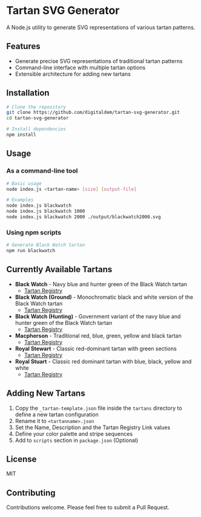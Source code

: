 # Tartan SVG Generator

A Node.js utility to generate SVG representations of various tartan patterns.

## Features

- Generate precise SVG representations of traditional tartan patterns
- Command-line interface with multiple tartan options
- Extensible architecture for adding new tartans

## Installation

```bash
# Clone the repository
git clone https://github.com/digitaldem/tartan-svg-generator.git
cd tartan-svg-generator

# Install dependencies
npm install
```

## Usage

### As a command-line tool

```bash
# Basic usage
node index.js <tartan-name> [size] [output-file]

# Examples
node index.js blackwatch
node index.js blackwatch 1000
node index.js blackwatch 2000 ./output/blackwatch2000.svg

```

### Using npm scripts

```bash
# Generate Black Watch tartan
npm run blackwatch

```

## Currently Available Tartans

- **Black Watch** - Navy blue and hunter green of the Black Watch tartan
  - [Tartan Registry](https://www.tartanregister.gov.uk/tartanDetails?ref=5376)
- **Black Watch (Ground)** - Monochromatic black and white version of the Black Watch tartan
  - [Tartan Registry](https://www.tartanregister.gov.uk/tartanDetails?ref=282)
- **Black Watch (Hunting)** - Government variant of the navy blue and hunter green of the Black Watch tartan
  - [Tartan Registry](https://www.tartanregister.gov.uk/tartanDetails?ref=277)
- **Macpherson** - Traditional red, blue, green, yellow and black tartan
  - [Tartan Registry](https://www.tartanregister.gov.uk/tartanDetails?ref=2707)
- **Royal Stewart** - Classic red-dominant tartan with green sections
  - [Tartan Registry](https://www.tartanregister.gov.uk/tartanDetails?ref=3958)
- **Royal Stuart** - Classic red dominant tartan with blue, black, yellow and white
  - [Tartan Registry](https://www.tartanregister.gov.uk/tartanDetails?ref=3612)



## Adding New Tartans

1. Copy the `_tartan-template.json` file inside the `tartans` directory to define a new tartan configuration
2. Rename it to `<tartanname>.json`
3. Set the Name, Description and the Tartan Registry Link values
4. Define your color palette and stripe sequences
5. Add to `scripts` section in `package.json` (Optional)


## License

MIT

## Contributing

Contributions welcome. Please feel free to submit a Pull Request.
